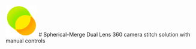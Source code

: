<img src="https://github.com/Rubinhuang9239/Spherical-Merge/blob/master/icon.png" width="84"/>
# Spherical-Merge
Dual Lens 360 camera stitch solution with manual controls
